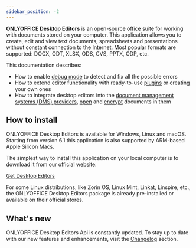 ```yaml
---
sidebar_position: -2
---
```


**ONLYOFFICE Desktop Editors** is an open-source office suite for working with documents stored on your computer. This application allows you to create, edit and view text documents, spreadsheets and presentations without constant connection to the Internet. Most popular formats are supported: DOCX, ODT, XLSX, ODS, CVS, PPTX, ODP, etc.

This documentation describes:

- How to enable [debug mode](../Usage%20API/Debugging/Debugging.md) to detect and fix all the possible errors
- How to extend editor functionality with ready-to-use [plugins](../Usage%20API/Adding%20plugins.md) or creating your own ones
- How to integrate desktop editors into the [document management systems (DMS) providers](../Usage%20API/Adding%20a%20DMS%20provider/Adding%20a%20DMS%20provider.md), [open](../Usage%20API/Adding%20a%20DMS%20provider/Opening%20documents.md) and [encrypt](../Usage%20API/Adding%20a%20DMS%20provider/Encryption/Encryption.md) documents in them

## How to install

ONLYOFFICE Desktop Editors is available for Windows, Linux and macOS. Starting from version 6.1 this application is also supported by ARM-based Apple Silicon Macs.

The simplest way to install this application on your local computer is to download it from our official website:

[Get Desktop Editors](https://www.onlyoffice.com/download-desktop.aspx?from=api)

For some Linux distributions, like Zorin OS, Linux Mint, Linkat, Linspire, etc., the ONLYOFFICE Desktop Editors package is already pre-installed or available on their official stores.

## What's new

ONLYOFFICE Desktop Editors Api is constantly updated. To stay up to date with our new features and enhancements, visit the [Changelog](../More%20Information/Changelog.md) section.
